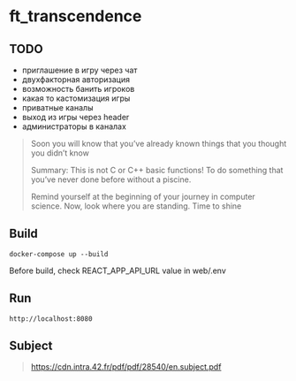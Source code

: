 # ft_transcendence

## TODO
- приглашение в игру через чат
- двухфакторная авторизация
- возможность банить игроков
- какая то кастомизация игры
- приватные каналы
- выход из игры через header
- администраторы в каналах

> Soon you will know that you’ve already known things that you thought you didn’t know
> 
> Summary: This is not C or C++ basic functions! To do something that you’ve never done before without a piscine.
> 
> Remind yourself at the beginning of your journey in computer science. Now, look where you are standing. Time to shine

## Build

```
docker-compose up --build
```

Before build, check REACT_APP_API_URL value in web/.env

## Run

```
http://localhost:8080
```

## Subject
> https://cdn.intra.42.fr/pdf/pdf/28540/en.subject.pdf
